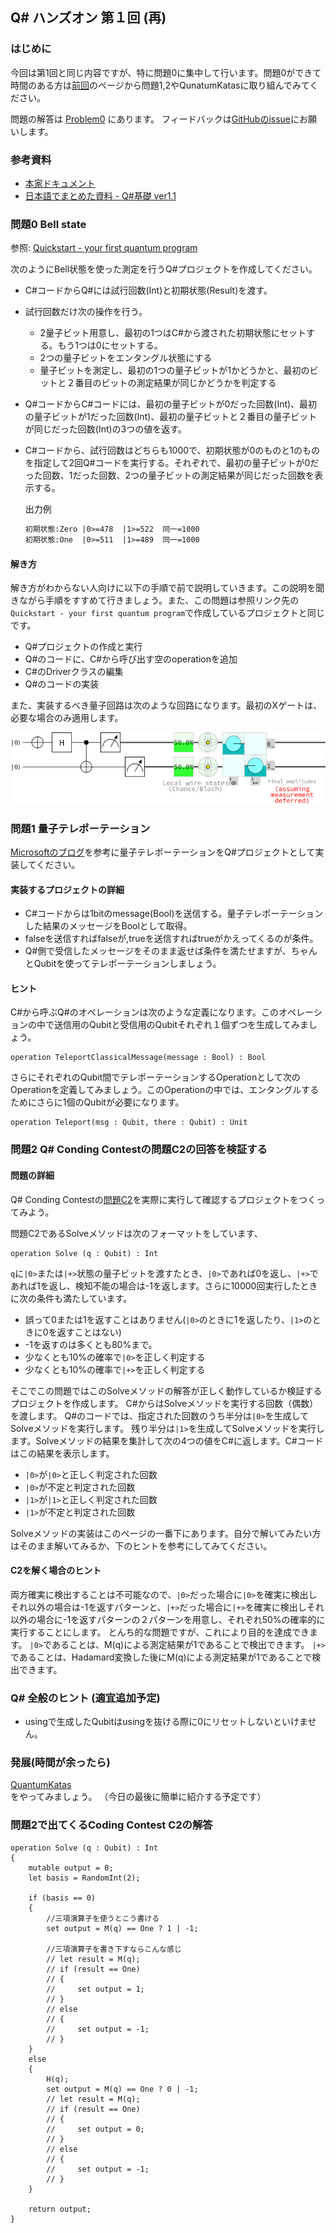 ## Q# ハンズオン 第１回 (再)

### はじめに

今回は第1回と同じ内容ですが、特に問題0に集中して行います。問題0ができて時間のある方は[前回](/01)のページから問題1,2やQunatumKatasに取り組んでみてください。

問題の解答は [Problem0](https://github.com/tanaka-takayoshi/QSharp-Handson/tree/master/01/Problem0) にあります。
フィードバックは[GitHubのissue](https://github.com/tanaka-takayoshi/QSharp-Handson/issues)にお願いします。

### 参考資料

- [本家ドキュメント](https://docs.microsoft.com/en-us/quantum/techniques/?view=qsharp-preview)
- [日本語でまとめた資料 - Q#基礎 ver1.1](https://www.slideshare.net/tanakata/q-ver11)

### 問題0 Bell state

参照: [Quickstart - your first quantum program](https://docs.microsoft.com/ja-jp/quantum/quickstart?view=qsharp-preview&tabs=tabid-vscode)


次のようにBell状態を使った測定を行うQ#プロジェクトを作成してください。

- C#コードからQ#には試行回数(Int)と初期状態(Result)を渡す。
- 試行回数だけ次の操作を行う。
  - 2量子ビット用意し、最初の1つはC#から渡された初期状態にセットする。もう1つは0にセットする。
  - 2つの量子ビットをエンタングル状態にする
  - 量子ビットを測定し、最初の1つの量子ビットが1かどうかと、最初のビットと２番目のビットの測定結果が同じかどうかを判定する
- Q#コードからC#コードには、最初の量子ビットが0だった回数(Int)、最初の量子ビットが1だった回数(Int)、最初の量子ビットと２番目の量子ビットが同じだった回数(Int)の3つの値を返す。
- C#コードから、試行回数はどちらも1000で、初期状態が0のものと1のものを指定して2回Q#コードを実行する。それぞれで、最初の量子ビットが0だった回数、1だった回数、2つの量子ビットの測定結果が同じだった回数を表示する。
  
  出力例

  ```txt
  初期状態:Zero |0>=478  |1>=522  同一=1000
  初期状態:One  |0>=511  |1>=489  同一=1000
  ```

#### 解き方

解き方がわからない人向けに以下の手順で前で説明していきます。この説明を聞きながら手順をすすめて行きましょう。また、この問題は参照リンク先の``Quickstart - your first quantum program``で作成しているプロジェクトと同じです。

- Q#プロジェクトの作成と実行
- Q#のコードに、C#から呼び出す空のoperationを追加
- C#のDriverクラスの編集
- Q#のコードの実装

また、実装するべき量子回路は次のような回路になります。最初のXゲートは、必要な場合のみ適用します。

![](./diag1.png)

### 問題1 量子テレポーテーション

[Microsoftのブログ](https://blogs.msdn.microsoft.com/uk_faculty_connection/2018/02/27/quantum-teleportation-in-q)を参考に量子テレポーテーションをQ#プロジェクトとして実装してください。

#### 実装するプロジェクトの詳細

- C#コードからは1bitのmessage(Bool)を送信する。量子テレポーテーションした結果のメッセージをBoolとして取得。
- falseを送信すればfalseが,trueを送信すればtrueがかえってくるのが条件。
- Q#側で受信したメッセージをそのまま返せば条件を満たせますが、ちゃんとQubitを使ってテレポーテーションしましょう。

#### ヒント

C#から呼ぶQ#のオペレーションは次のような定義になります。このオペレーションの中で送信用のQubitと受信用のQubitそれぞれ１個ずつを生成してみましょう。

```qs
operation TeleportClassicalMessage(message : Bool) : Bool 
```

さらにそれぞれのQubit間でテレポーテーションするOperationとして次のOperationを定義してみましょう。このOperationの中では、エンタングルするためにさらに1個のQubitが必要になります。

```qs
operation Teleport(msg : Qubit, there : Qubit) : Unit
```

### 問題2 Q# Conding Contestの問題C2の回答を検証する

#### 問題の詳細

Q# Conding Contestの[問題C2](https://codeforces.com/contest/1002/problem/C2)を実際に実行して確認するプロジェクトをつくってみよう。

問題C2であるSolveメソッドは次のフォーマットをしています、

```
operation Solve (q : Qubit) : Int
```

`q`に`|0>`または`|+>`状態の量子ビットを渡すたとき、`|0>`であれば0を返し、`|+>`であれば1を返し、検知不能の場合は-1を返します。さらに10000回実行したときに次の条件も満たしています。

- 誤って0または1を返すことはありません(`|0>`のときに1を返したり、`|1>`のときに0を返すことはない)
- -1を返すのは多くとも80%まで。
- 少なくとも10%の確率で`|0>`を正しく判定する
- 少なくとも10%の確率で`|+>`を正しく判定する

そこでこの問題ではこのSolveメソッドの解答が正しく動作しているか検証するプロジェクトを作成します。
C#からはSolveメソッドを実行する回数（偶数）を渡します。
Q#のコードでは、指定された回数のうち半分は`|0>`を生成してSolveメソッドを実行します。
残り半分は`|1>`を生成してSolveメソッドを実行します。Solveメソッドの結果を集計して次の4つの値をC#に返します。C#コードはこの結果を表示します。

- `|0>`が`|0>`と正しく判定された回数
- `|0>`が不定と判定された回数
- `|1>`が`|1>`と正しく判定された回数
- `|1>`が不定と判定された回数

Solveメソッドの実装はこのページの一番下にあります。自分で解いてみたい方はそのまま解いてみるか、下のヒントを参考にしてみてください。


#### C2を解く場合のヒント

両方確実に検出することは不可能なので、`|0>`だった場合に`|0>`を確実に検出しそれ以外の場合は-1を返すパターンと、`|+>`だった場合に`|+>`を確実に検出しそれ以外の場合に-1を返すパターンの２パターンを用意し、それぞれ50%の確率的に実行することにします。
とんち的な問題ですが、これにより目的を達成できます。
`|0>`であることは、M(q)による測定結果が1であることで検出できます。
`|+>`であることは、Hadamard変換した後にM(q)による測定結果が1であることで検出できます。

### Q# 全般のヒント (適宜追加予定)

- usingで生成したQubitはusingを抜ける際に0にリセットしないといけません。

### 発展(時間が余ったら)

[QuantumKatas](https://github.com/Microsoft/QuantumKatas)をやってみましょう。
（今日の最後に簡単に紹介する予定です）


### 問題2で出てくるCoding Contest C2の解答

```qs
operation Solve (q : Qubit) : Int 
{
    mutable output = 0;
    let basis = RandomInt(2);
    
    if (basis == 0) 
    {
        //三項演算子を使うとこう書ける
        set output = M(q) == One ? 1 | -1;

        //三項演算子を書き下すならこんな感じ
        // let result = M(q);
        // if (result == One) 
        // {
        //     set output = 1;
        // }
        // else 
        // {
        //     set output = -1;
        // }
    }
    else 
    {
        H(q);
        set output = M(q) == One ? 0 | -1;
        // let result = M(q);
        // if (result == One)
        // {
        //     set output = 0;
        // }
        // else 
        // {
        //     set output = -1;
        // }
    }
    
    return output;
}
```